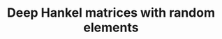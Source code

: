 ---
layout: "publication"
title: "Deep Hankel matrices with random elements"
type: "conference"
order: 204
year: 2024
authors: "Nathan P. Lawrence, Philip D. Loewen, Shuyuan Wang, Michael G. Forbes, R. Bhushan Gopaluni"
journal: "In Proceedings of the 6th Annual Learning for Dynamics & Control Conference (L4DC)"
pdf: "2024C05_lawrence_l4dc.pdf"
thumbnail: "2024C05_lawrence_l4dc.png"
image: "/assets/thumbnails/2024C05_lawrence_l4dc.png"
thumbnail_caption: "Figure 1: For a fixed-size dataset, adjusting the depth of the input-output Hankel matrices dramatically improves self-consistency. Results are for L = 2, 5, 10, 20 and each color corresponds to 50 rollouts with different output noise instances but a fixed input sequence."
description: "Willems’ fundamental lemma enables a trajectory-based characterization of linear systems through data-based Hankel matrices. However, in the presence of measurement noise, we ask: Is this noisy Hankel-based model expressive enough to re-identify itself? In other words, we study the output prediction accuracy from recursively applying the same persistently exciting input sequence to the model. We find an asymptotic connection to this self-consistency question in terms of the amount of data. More importantly, we also connect this question to the depth (number of rows) of the Hankel model, showing the simple act of reconfiguring a finite dataset significantly improves accuracy. We apply these insights to find a parsimonious depth for LQR problems over the trajectory space."
---